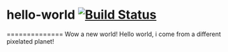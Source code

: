 # hello-world [![Build Status](https://travis-ci.org/hello-world/hello-world.svg?branch=master)](https://travis-ci.org/hello-world/hello-world)
==============
Wow a new world!
Hello world, i come from a different pixelated planet!
 


